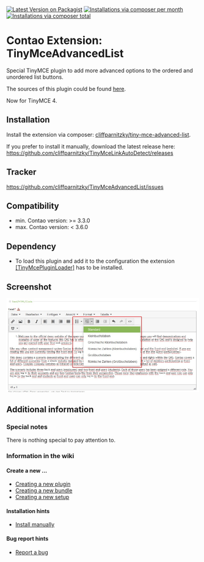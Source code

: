 [![Latest Version on Packagist](http://img.shields.io/packagist/v/cliffparnitzky/tiny-mce-advanced-list.svg?style=flat)](https://packagist.org/packages/cliffparnitzky/tiny-mce-advanced-list)
[![Installations via composer per month](http://img.shields.io/packagist/dm/cliffparnitzky/tiny-mce-advanced-list.svg?style=flat)](https://packagist.org/packages/cliffparnitzky/tiny-mce-advanced-list)
[![Installations via composer total](http://img.shields.io/packagist/dt/cliffparnitzky/tiny-mce-advanced-list.svg?style=flat)](https://packagist.org/packages/cliffparnitzky/tiny-mce-advanced-list)

Contao Extension: TinyMceAdvancedList
=====================================

Special TinyMCE plugin to add more advanced options to the ordered and unordered list buttons.

The sources of this plugin could be found [here](http://www.tinymce.com/wiki.php/Plugin:advlist).

Now for TinyMCE 4.


Installation
------------

Install the extension via composer: [cliffparnitzky/tiny-mce-advanced-list](https://packagist.org/packages/cliffparnitzky/tiny-mce-advanced-list).

If you prefer to install it manually, download the latest release here: https://github.com/cliffparnitzky/TinyMceLinkAutoDetect/releases


Tracker
-------

https://github.com/cliffparnitzky/TinyMceAdvancedList/issues


Compatibility
-------------

- min. Contao version: >= 3.3.0
- max. Contao version: <  3.6.0


Dependency
----------

- To load this plugin and add it to the configuration the extension [[TinyMcePluginLoader]](https://github.com/cliffparnitzky/TinyMcePluginLoader) has to be installed.


Screenshot
----------

![Screenshot](screenshot.jpg)


Additional information
----------------------

### Special notes

There is nothing special to pay attention to.

### Information in the wiki

#### Create a new ...

* [Creating a new plugin](https://github.com/cliffparnitzky/TinyMcePluginLoader/wiki/Creating-a-new-plugin)
* [Creating a new bundle](https://github.com/cliffparnitzky/TinyMcePluginLoader/wiki/Creating-a-new-bundle)
* [Creating a new setup](https://github.com/cliffparnitzky/TinyMcePluginLoader/wiki/Creating-a-new-setup)

#### Installation hints
* [Install manually](https://github.com/cliffparnitzky/TinyMcePluginLoader/wiki/Install-manually)

#### Bug report hints

* [Report a bug](https://github.com/cliffparnitzky/TinyMcePluginLoader/wiki/Report-a-bug)